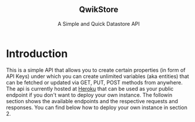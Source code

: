 <center><h2>QwikStore</h2></center>
<center>A Simple and Quick Datastore API</center><br/>

# Introduction
This is a simple API that allows you to create certain properties (in form of API Keys) under which you can create unlimited variables (aka entities) that can be fetched or updated via GET, PUT, POST methods from anywhere. The api is currently hosted at [Heroku](https://https://qwikstore.herokuapp.com/) that can be used as your public endpoint if you don't want to deploy your own instance. The followin section shows the available endpoints and the respective requests and responses. You can find below how to deploy your own instance in section 2.
